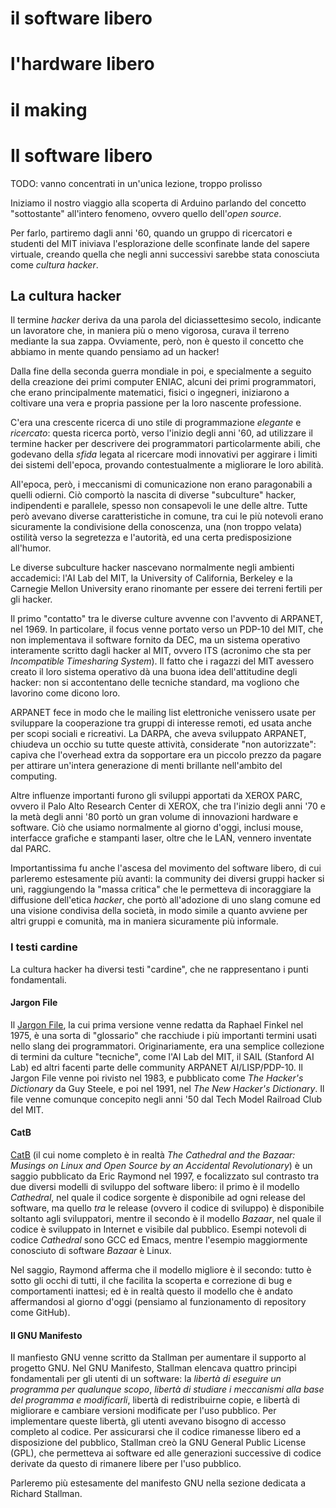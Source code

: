 # il software libero

# l'hardware libero

# il making

# Il software libero

TODO: vanno concentrati in un'unica lezione, troppo prolisso

Iniziamo il nostro viaggio alla scoperta di Arduino parlando del concetto "sottostante" all'intero fenomeno, ovvero quello dell'_open source_.

Per farlo, partiremo dagli anni '60, quando un gruppo di ricercatori e studenti del MIT iniviava l'esplorazione delle sconfinate lande del sapere virtuale, creando quella che negli anni successivi sarebbe stata conosciuta come _cultura hacker_.

## La cultura hacker

Il termine _hacker_ deriva da una parola del diciassettesimo secolo, indicante un lavoratore che, in maniera più o meno vigorosa, curava il terreno mediante la sua zappa. Ovviamente, però, non è questo il concetto che abbiamo in mente quando pensiamo ad un hacker!

Dalla fine della seconda guerra mondiale in poi, e specialmente a seguito della creazione dei primi computer ENIAC, alcuni dei primi programmatori, che erano principalmente matematici, fisici o ingegneri, iniziarono a coltivare una vera e propria passione per la loro nascente professione.

C'era una crescente ricerca di uno stile di programmazione _elegante_ e _ricercato_: questa ricerca portò, verso l'inizio degli anni '60, ad utilizzare il termine hacker per descrivere dei programmatori particolarmente abili, che godevano della _sfida_ legata al ricercare modi innovativi per aggirare i limiti dei sistemi dell'epoca, provando contestualmente a migliorare le loro abilità.

All'epoca, però, i meccanismi di comunicazione non erano paragonabili a quelli odierni. Ciò comportò la nascita di diverse "subculture" hacker, indipendenti e parallele, spesso non consapevoli le une delle altre. Tutte però avevano diverse caratteristiche in comune, tra cui le più notevoli erano sicuramente la condivisione della conoscenza, una (non troppo velata) ostilità verso la segretezza e l'autorità, ed una certa predisposizione all'humor.

Le diverse subculture hacker nascevano normalmente negli ambienti accademici: l'AI Lab del MIT, la University of California, Berkeley e la Carnegie Mellon University erano rinomante per essere dei terreni fertili per gli hacker.

Il primo "contatto" tra le diverse culture avvenne con l'avvento di ARPANET, nel 1969. In particolare, il focus venne portato verso un PDP-10 del MIT, che non implementava il software fornito da DEC, ma un sistema operativo interamente scritto dagli hacker al MIT, ovvero ITS (acronimo che sta per _Incompatible Timesharing System_). Il fatto che i ragazzi del MIT avessero creato il loro sistema operativo dà una buona idea dell'attitudine degli hacker: non si accontentano delle tecniche standard, ma vogliono che lavorino come dicono loro.

ARPANET fece in modo che le mailing list elettroniche venissero usate per sviluppare la cooperazione tra gruppi di interesse remoti, ed usata anche per scopi sociali e ricreativi. La DARPA, che aveva sviluppato ARPANET, chiudeva un occhio su tutte queste attività, considerate "non autorizzate": capiva che l'overhead extra da sopportare era un piccolo prezzo da pagare per attirare un'intera generazione di menti brillante nell'ambito del computing.

Altre influenze importanti furono gli sviluppi apportati da XEROX PARC, ovvero il Palo Alto Research Center di XEROX, che tra l'inizio degli anni '70 e la metà degli anni '80 portò un gran volume di innovazioni hardware e software. Ciò che usiamo normalmente al giorno d'oggi, inclusi mouse, interfacce grafiche e stampanti laser, oltre che le LAN, vennero inventate dal PARC.

Importantissima fu anche l'ascesa del movimento del software libero, di cui parleremo estesamente più avanti: la community dei diversi gruppi hacker si unì, raggiungendo la "massa critica" che le permetteva di incoraggiare la diffusione dell'etica _hacker_, che portò all'adozione di uno slang comune ed una visione condivisa della società, in modo simile a quanto avviene per altri gruppi e comunità, ma in maniera sicuramente più informale.

### I testi cardine

La cultura hacker ha diversi testi "cardine", che ne rappresentano i punti fondamentali.

#### Jargon File

Il [Jargon File](https://en.wikipedia.org/wiki/Jargon_File), la cui prima versione venne redatta da Raphael Finkel nel 1975, è una sorta di "glossario" che racchiude i più importanti termini usati nello slang dei programmatori. Originariamente, era una semplice collezione di termini da culture "tecniche", come l'AI Lab del MIT, il SAIL (Stanford AI Lab) ed altri facenti parte delle community ARPANET AI/LISP/PDP-10. Il Jargon File venne poi rivisto nel 1983, e pubblicato come _The Hacker's Dictionary_ da Guy Steele, e poi nel 1991, nel _The New Hacker's Dictionary_. Il file venne comunque concepito negli anni '50 dal Tech Model Railroad Club del MIT.

#### CatB

[CatB](https://en.wikipedia.org/wiki/The_Cathedral_and_the_Bazaar) (il cui nome completo è in realtà _The Cathedral and the Bazaar: Musings on Linux and Open Source by an Accidental Revolutionary_) è un saggio pubblicato da Eric Raymond nel 1997, e focalizzato sul contrasto tra due diversi modelli di sviluppo del software libero: il primo è il modello _Cathedral_, nel quale il codice sorgente è disponibile ad ogni release del software, ma quello _tra_ le release (ovvero il codice di sviluppo) è disponibile soltanto agli sviluppatori, mentre il secondo è il modello _Bazaar_, nel quale il codice è sviluppato in Internet e visibile dal pubblico. Esempi notevoli di codice _Cathedral_ sono GCC ed Emacs, mentre l'esempio maggiormente conosciuto di software _Bazaar_ è Linux.

Nel saggio, Raymond afferma che il modello migliore è il secondo: tutto è sotto gli occhi di tutti, il che facilita la scoperta e correzione di bug e comportamenti inattesi; ed è in realtà questo il modello che è andato affermandosi al giorno d'oggi (pensiamo al funzionamento di repository come GitHub).

#### Il GNU Manifesto

Il manfiesto GNU venne scritto da Stallman per aumentare il supporto al progetto GNU. Nel GNU Manifesto, Stallman elencava quattro principi fondamentali per gli utenti di un software: la _libertà di eseguire un programma per qualunque scopo_, _libertà di studiare i meccanismi alla base del programma e modificarli_, libertà di redistribuirne copie, e libertà di migliorare e cambiare versioni modificate per l'uso pubblico. Per implementare queste libertà, gli utenti avevano bisogno di accesso completo al codice. Per assicurarsi che il codice rimanesse libero ed a disposizione del pubblico, Stallman creò la GNU General Public License (GPL), che permetteva ai software ed alle generazioni successive di codice derivate da questo di rimanere libere per l'uso pubblico.

Parleremo più estesamente del manifesto GNU nella sezione dedicata a Richard Stallman.
